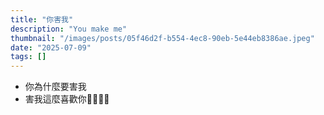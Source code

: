 ```yaml
---
title: "你害我"
description: "You make me"
thumbnail: "/images/posts/05f46d2f-b554-4ec8-90eb-5e44eb8386ae.jpeg"
date: "2025-07-09"
tags: []
---
```

- 你為什麼要害我
- 害我這麼喜歡你🤬🤬😭😭
